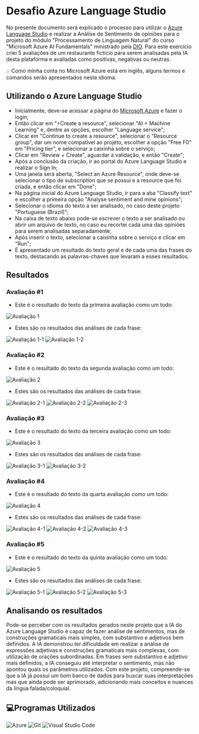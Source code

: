 # Desafio Azure Language Studio
No presente documento será explicado o processo para utilizar o [Azure Language Studio](https://language.cognitive.azure.com) e realizar a Análise de Sentimento de opiniões para o projeto do módulo "Processamento de Linguagem Natural" do curso "Microsoft Azure AI Fundamentals" ministrado pela [DIO](https://web.dio.me). Para este exercício criei 5 avaliações de um restaurante fictício para serem analisadas pela IA desta plataforma e avaliadas como positivas, negativas ou neutras.

💡 Como minha conta no Microsoft Azure está em inglês, alguns termos e comandos serão apresentados neste idioma.

## Utilizando o Azure Language Studio
- Inicialmente, deve-se acessar a página do [Microsoft Azure](https://portal.azure.com) e fazer o login;
- Então clicar em "+Create a resource", selecionar "AI + Machine Learning" e, dentre as opções, escolher "Language service";
- Clicar em "Continue to create a resource", selecionar o "Resource group", dar um nome compatível ao projeto, escolher a opção "Free F0" em "Pricing tier", e selecionar a caixinha sobre o serviço;
- Clicar em "Review + Create", aguardar a validação, e então "Create";
- Após a conclusão da criação, ir ao portal do Azure Language Studio e realizar o Sign In;
- Uma janela será aberta, "Select an Azure Resource", onde deve-se selecionar o tipo de subscription que se possui e a resource que foi criada, e então clicar em "Done";
- Na página inicial do Azure Language Studio, ir para a aba "Classify text" e escolher a primeira opção "Analyse sentiment and mine opinions";
- Selecionar o idioma do texto a ser analisado, no caso deste projeto "Portuguese (Brazil)";
- Na caixa de texto abaixo pode-se escrever o texto a ser analisado ou abrir um arquivo de texto, no caso eu recortei cada uma das opiniões para serem analisadas separadamente;
- Após inserir o texto, selecionar a caixinha sobre o serviço e clicar em "Run";
- É apresentado um resultado do texto geral e de cada uma das frases do texto, destacando as palavras-chaves que levaram a esses resultados.

## Resultados
### Avaliação #1
- Este é o resultado do texto da primeira avaliação como um todo:

![Avaliação 1](Results/Review1.jpg)

- Estes são os resultados das análises de cada frase:

![Avaliação 1-1](Results/Review1-1.jpg)
![Avaliação 1-2](Results/Review1-2.jpg)

### Avaliação #2
- Este é o resultado do texto da segunda avaliação como um todo:

![Avaliação 2](Results/Review2.jpg)

- Estes são os resultados das análises de cada frase:

![Avaliação 2-1](Results/Review2-1.jpg)
![Avaliação 2-2](Results/Review2-2.jpg)
![Avaliação 2-3](Results/Review2-3.jpg)

### Avaliação #3
- Este é o resultado do texto da terceira avaliação como um todo:

![Avaliação 3](Results/Review3.jpg)

- Estes são os resultados das análises de cada frase:

![Avaliação 3-1](Results/Review3-1.jpg)
![Avaliação 3-2](Results/Review3-2.jpg)

### Avaliação #4
- Este é o resultado do texto da quarta avaliação como um todo:

![Avaliação 4](Results/Review4.jpg)

- Estes são os resultados das análises de cada frase:

![Avaliação 4-1](Results/Review4-1.jpg)
![Avaliação 4-2](Results/Review4-2.jpg)
![Avaliação 4-3](Results/Review4-3.jpg)

### Avaliação #5
- Este é o resultado do texto da quinta avaliação como um todo:

![Avaliação 5](Results/Review5.jpg)

- Estes são os resultados das análises de cada frase:

![Avaliação 5-1](Results/Review5-1.jpg)
![Avaliação 5-2](Results/Review5-2.jpg)
![Avaliação 5-3](Results/Review5-3.jpg)

## Analisando os resultados
Pode-se perceber com os resultados gerados neste projeto que a IA do Azure Language Studio é capaz de fazer análise de sentimentos, mas de construções gramaticais mais simples, com substantivo e adjetivos bem definidos. A IA demonstrou ter dificuldade em realizar a análise de expressões adjetivas e construções gramaticais mais complexas, com utilização de orações subordinadas. Em frases sem substantivo e adjetivo mais definidos, a IA conseguiu até interpretar o sentimento, mas não apontou quais os parâmetros utilizados. Com este projeto, compreende-se que a IA já possui um bom banco de dados para buscar suas interpretações mas que ainda pode ser aprimorado, adicionando mais conceitos e nuances da língua falada/coloquial.

## 💻Programas Utilizados
![Azure](https://img.shields.io/badge/azure-%230072C6.svg?style=for-the-badge&logo=microsoftazure&logoColor=white) ![Git](https://img.shields.io/badge/git-%23F05033.svg?style=for-the-badge&logo=git&logoColor=white) ![Visual Studio Code](https://img.shields.io/badge/Visual%20Studio%20Code-0078d7.svg?style=for-the-badge&logo=visual-studio-code&logoColor=white)
